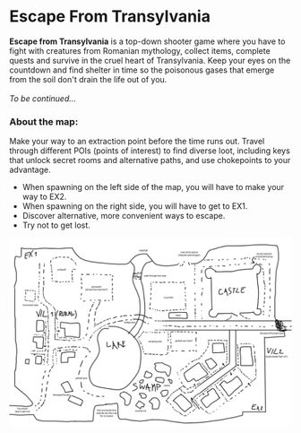 # Escape From Transylvania
**Escape from Transylvania** is a top-down shooter game where you have to fight with creatures from Romanian mythology, collect items, complete quests and survive in the cruel heart of Transylvania. Keep your eyes on the countdown and find shelter in time so the poisonous gases that emerge from the soil don't drain the life out of you. <br><br>
*To be continued...*


### About the map:
Make your way to an extraction point before the time runs out. Travel through different POIs (points of interest) to find diverse loot, including keys that unlock secret rooms and alternative paths, and use chokepoints to your advantage.

- When spawning on the left side of the map, you will have to make your way to EX2. 
- When spawning on the right side, you will have to get to EX1.
- Discover alternative, more convenient ways to escape.
- Try not to get lost.

![sketch of the map](https://github.com/BluThund3r/EscapeFromTransylvania/blob/main/Ideas/Map1.png)